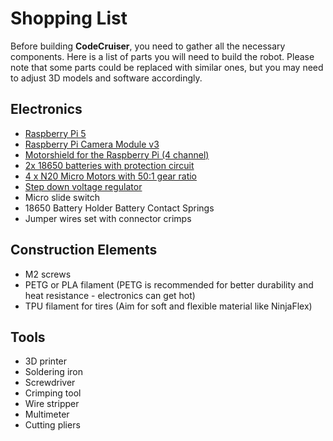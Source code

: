 # Shopping List

Before building **CodeCruiser**, you need to gather all the necessary components. Here is a list of parts you will need to build the robot. Please note that some parts could be replaced with similar ones, but you may need to adjust 3D models and software accordingly.

## Electronics
- [Raspberry Pi 5](https://www.raspberrypi.com/products/raspberry-pi-5/)
- [Raspberry Pi Camera Module v3](https://www.raspberrypi.com/products/camera-module-3/)
- [Motorshield for the Raspberry Pi (4 channel)](https://shop.sb-components.co.uk/products/motorshield-for-raspberry-pi)
- [2x 18650 batteries with protection circuit](https://www.xtar.com.pl/produkty/akumulatory/akumulator-xtar-18650-2600mAh)
- [4 x N20 Micro Motors with 50:1 gear ratio](https://foneacc-motion.com/product/Pololu-micro-metal-gearmotor-equivalent.html)
- [Step down voltage regulator](https://botland.com.pl/przetwornice-step-down/2967-przetwornica-step-down-lm2596-32v-35v-3a-5903351241397.html)
- Micro slide switch
- 18650 Battery Holder Battery Contact Springs
- Jumper wires set with connector crimps

## Construction Elements
- M2 screws
- PETG or PLA filament (PETG is recommended for better durability and heat resistance - electronics can get hot)
- TPU filament for tires (Aim for soft and flexible material like NinjaFlex)

## Tools
- 3D printer
- Soldering iron
- Screwdriver
- Crimping tool
- Wire stripper
- Multimeter
- Cutting pliers